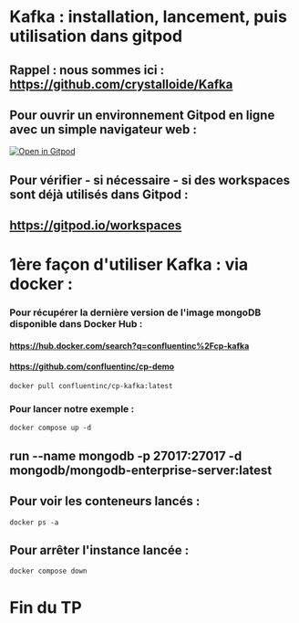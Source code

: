 # Kafka : installation, lancement, puis utilisation dans gitpod

## Rappel : nous sommes ici : https://github.com/crystalloide/Kafka

## Pour ouvrir un environnement Gitpod en ligne avec un simple navigateur web : 

[![Open in Gitpod](https://gitpod.io/button/open-in-gitpod.svg)](https://gitpod.io/#https://github.com/crystalloide/Kafka)

## Pour vérifier - si nécessaire - si des workspaces sont déjà utilisés dans Gitpod :

## https://gitpod.io/workspaces

# 1ère façon d'utiliser Kafka : via docker : 

### Pour récupérer la dernière version de l'image mongoDB disponible dans Docker Hub : 

####  https://hub.docker.com/search?q=confluentinc%2Fcp-kafka

#### https://github.com/confluentinc/cp-demo


    docker pull confluentinc/cp-kafka:latest

### Pour lancer notre exemple :

    docker compose up -d 
    
##     run --name mongodb -p 27017:27017 -d mongodb/mongodb-enterprise-server:latest

## Pour voir les conteneurs lancés :

    docker ps -a

## Pour arrêter l'instance lancée : 

    docker compose down

# Fin du TP
